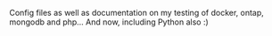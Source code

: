 Config files as well as documentation on my testing of docker, ontap, mongodb and php...
And now, including Python also :)
